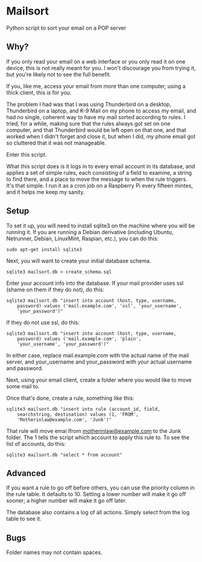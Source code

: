 # Mailsort

Python script to sort your email on a POP server

## Why?

If you only read your email on a web interface or you only read it on
one device, this is not really meant for you.  I won't discourage you
from trying it, but you're likely not to see the full benefit.

If you, like me, access your email from more than one computer, using
a thick client, this *is* for you.

The problem I had was that I was using Thunderbird on a desktop,
Thunderbird on a laptop, and K-9 Mail on my phone to access my email,
and had no single, coherent way to have my mail sorted according to
rules.  I tried, for a while, making sure that the rules always got
set on one computer, and that Thunderbird would be left open on that
one, and that worked when I didn't forget and close it, but when I
did, my phone email got so cluttered that it was not manageable.

Enter this script.

What this script does is it logs in to every email account in its
database, and applies a set of simple rules, each consisting of a
field to examine, a string to find there, and a place to move the
message to when the rule triggers.  It's that simple.  I run it as a
cron job on a Raspberry Pi every fifteen mintes, and it helps me keep
my sanity.

## Setup

To set it up, you will need to install sqlite3 on the machine where
you will be running it.  If you are running a Debian derivative
(including Ubuntu, Netrunner, Debian, LinuxMint, Raspian, etc.), you
can do this:

    sudo apt-get install sqlite3

Next, you will want to create your initial database schema.

    sqlite3 mailsort.db < create_schema.sql

Enter your account info into the database.  If your mail provider uses
ssl (shame on them if they do not), do this:

    sqlite3 mailsort.db "insert into account (host, type, username,
        password) values ('mail.example.com', 'ssl', 'your_username',
        'your_password')"

If they do not use ssl, do this:

    sqlite3 mailsort.db "insert into account (host, type, username,
        password) values ('mail.example.com', 'plain',
        'your_username', 'your_password')"

In either case, replace mail.example.com with the actual name of the
mail server, and your_username and your_password with your actual
username and password.

Next, using your email client, create a folder where you would like to
move some mail to.

Once that's done, create a rule, something like this:

    sqlite3 mailsort.db "insert into rule (account_id, field,
        searchstring, destination) values (1, 'FROM',
        'Motherinlaw@example.com', 'Junk')"

That rule will move emai lfrom motherinlaw@example.com to the Junk
folder.  The 1 tells the script which account to apply this rule to.
To see the list of accounts, do this:

    sqlite3 mailsort.db "select * from account"

## Advanced

If you want a rule to go off before others, you can use the priority
column in the rule table.  It defaults to 10.  Setting a lower number
will make it go off sooner; a higher number will make it go off later.

The database also contains a log of all actions.  Simply select from
the log table to see it.

## Bugs

Folder names may not contain spaces.
